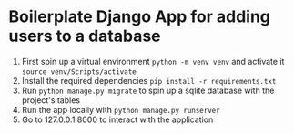<h1> Boilerplate Django App for adding users to a database </h1>

1) First spin up a virtual environment `python -m venv venv` and activate it `source venv/Scripts/activate`
2) Install the required dependencies `pip install -r requirements.txt`
3) Run `python manage.py migrate` to spin up a sqlite database with the project's tables
2) Run the app locally with `python manage.py runserver`
3) Go to 127.0.0.1:8000 to interact with the application